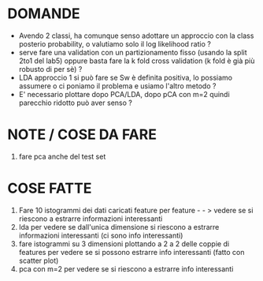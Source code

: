 # DOMANDE

- Avendo 2 classi, ha comunque senso adottare un approccio con la class posterio probability, o valutiamo solo il log likelihood ratio ?
- serve fare una validation con un partizionamento fisso (usando la split 2to1 del lab5) oppure basta fare la k fold cross validation (k fold è già più robusto di per sè) ?
- LDA approccio 1 si può fare se Sw è definita positiva, lo possiamo assumere o ci poniamo il problema e usiamo l'altro metodo ?
- E' necessario plottare dopo PCA/LDA, dopo pCA con m=2 quindi parecchio ridotto può aver senso ?

# NOTE / COSE DA FARE
1) fare pca anche del test set

# COSE FATTE
1) Fare 10 istogrammi dei dati caricati feature per feature - - > vedere se si riescono a estrarre informazioni interessanti
2) lda per vedere se dall'unica dimensione si riescono a estrarre informazioni interessanti (ci sono info interessanti)
3) fare istogrammi su 3 dimensioni plottando a 2 a 2 delle coppie di features per vedere se si possono estrarre info interessanti (fatto con scatter plot)
4) pca con m=2 per vedere se si riescono a estrarre info interessanti
